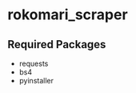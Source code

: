 # rokomari_scraper

## Required Packages

<ul>
<li>requests</li>
<li>bs4</li>
<li>pyinstaller</li>
</ul>
